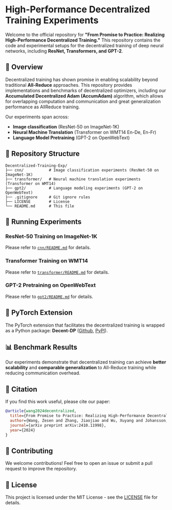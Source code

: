 # High-Performance Decentralized Training Experiments

Welcome to the official repository for **"From Promise to Practice: Realizing High-Performance Decentralized Training."** This repository contains the code and experimental setups for the decentralized training of deep neural networks, including **ResNet, Transformers, and GPT-2**.

## 🚀 Overview

Decentralized training has shown promise in enabling scalability beyond traditional **All-Reduce** approaches. This repository provides implementations and benchmarks of decentralized optimizers, including our **Accumulated Decentralized Adam (AccumAdam)** algorithm, which allows for overlapping computation and communication and great generalization performance as AllReduce training.

Our experiments span across:

- **Image classification** (ResNet-50 on ImageNet-1K)
- **Neural Machine Translation** (Transformer on WMT14 En-De, En-Fr)
- **Language Model Pretraining** (GPT-2 on OpenWebText)

## 📂 Repository Structure

```
Decentralized-Training-Exp/
├── cnn/           # Image classification experiments (ResNet-50 on ImageNet-1K)
├── transformer/   # Neural machine translation experiments (Transformer on WMT14)
├── gpt2/          # Language modeling experiments (GPT-2 on OpenWebText)
├── .gitignore     # Git ignore rules
├── LICENSE        # License
└── README.md      # This file
```

## 🚀 Running Experiments

### **ResNet-50 Training on ImageNet-1K**

Please refer to [`cnn/README.md`](./cnn/README.md) for details.

### **Transformer Training on WMT14**

Please refer to [`transformer/README.md`](./transformer/README.md) for details.

### **GPT-2 Pretraining on OpenWebText**

Please refer to [`gpt2/README.md`](./gpt2/README.md) for details.

## 🥝 PyTorch Extension

The PyTorch extension that facilitates the decentralized training is wrapped as a Python package: **Decent-DP** ([Github](https://github.com/WangZesen/Decent-DP), [PyPI](https://pypi.org/project/decent-dp/)).

## 📊 Benchmark Results

Our experiments demonstrate that decentralized training can achieve **better scalability** and **comparable generalization** to All-Reduce training while reducing communication overhead.


## 📝 Citation

If you find this work useful, please cite our paper:

```bibtex
@article{wang2024decentralized,
  title={From Promise to Practice: Realizing High-Performance Decentralized Training},
  author={Wang, Zesen and Zhang, Jiaojiao and Wu, Xuyang and Johansson, Mikael},
  journal={arXiv preprint arXiv:2410.11998},
  year={2024}
}
```


## 🤝 Contributing

We welcome contributions! Feel free to open an issue or submit a pull request to improve the repository.

## 📜 License

This project is licensed under the MIT License - see the [LICENSE](./LICENSE) file for details.

